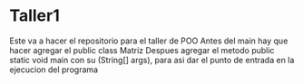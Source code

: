 # Taller1
Este va a hacer el repositorio para el taller de POO
Antes del main hay que hacer agregar el public class Matriz
Despues agregar el metodo public static void main con su (String[] args), para asi dar el punto de entrada en la ejecucion del programa

